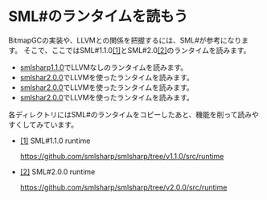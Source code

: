 # SML#のランタイムを読もう

BitmapGCの実装や、LLVMとの関係を把握するには、SML#が参考になります。
そこで、ここではSML#1.1.0<a name="r1"></a>[[1]](#1)とSML#2.0<a name="r1"></a>[[2]](#2)のランタイムを読みます。

- [smlsharp1.1.0](//gc/smlsharp/smlshar1.1.0/)でLLVMなしのランタイムを読みます。
- [smlshar2.0.0](./gc/smlsharp/smlshar2.0.0/)でLLVMを使ったランタイムを読みます。
- [smlshar2.0.0](./smlshar2.0.0/)でLLVMを使ったランタイムを読みます。
- [smlshar2.0.0](https://github.com/hsk/docs/tree/master/gc/smlsharp/smlsharp1.1.0)でLLVMを使ったランタイムを読みます。

各ディレクトリにはSML#のランタイムをコピーしたあと、機能を削って読みやすくしてみています。

- <a name="1"></a>[[1]](#r1) SML#1.1.0 runtime

	https://github.com/smlsharp/smlsharp/tree/v1.1.0/src/runtime

- <a name="2"></a>[[2]](#r2) SML#2.0.0 runtime

	https://github.com/smlsharp/smlsharp/tree/v2.0.0/src/runtime
